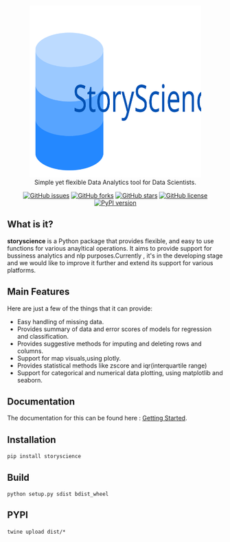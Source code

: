 
<p align="center">
    <img src="https://github.com/23subbhashit/StoryTellar/blob/master/Welcome%20to%20Vectr%20(2).svg" width="400" height="400"><br/>
    Simple yet flexible Data Analytics tool for Data Scientists.
</p>
<p align="center"">
  <a href="https://github.com/23subbhashit/StoryTellar/issues"><img alt="GitHub issues" src="https://img.shields.io/github/issues/23subbhashit/StoryTellar"></a>
  <a href="https://github.com/23subbhashit/StoryTellar/network"><img alt="GitHub forks" src="https://img.shields.io/github/forks/23subbhashit/StoryTellar"></a>
  <a href="https://github.com/23subbhashit/StoryTellar/stargazers"><img alt="GitHub stars" src="https://img.shields.io/github/stars/23subbhashit/StoryTellar"></a>
  <a href="https://github.com/23subbhashit/StoryTellar/blob/master/LICENSE"><img alt="GitHub license" src="https://img.shields.io/github/license/23subbhashit/StoryTellar"></a>
  <a href="https://badge.fury.io/py/storyscience"><img src="https://badge.fury.io/py/storyscience.svg" alt="PyPI version" height="18"></a>
</p>

## What is it?

**storyscience** is a Python package that provides flexible, and easy to use functions for various anayltical operations.
It aims to provide support for bussiness analytics and nlp purposes.Currently , it's in the developing stage and we would 
like to improve it further and extend its support for various platforms.

## Main Features
Here are just a few of the things that it can provide:

  - Easy handling of missing data.
  - Provides summary of data and error scores of models for regression and classification.
  - Provides suggestive methods for  imputing and deleting rows and columns.
  - Support for map visuals,using plotly.
  - Provides statistical methods like zscore and iqr(interquartile range)
  - Support for categorical and numerical data plotting, using matplotlib and seaborn.

## Documentation
The  documentation for this can be found here : [Getting Started](https://github.com/23subbhashit/StoryTellar/blob/master/documentation/Getting%20Started.mde).

## Installation

```
pip install storyscience
```

## Build

```
python setup.py sdist bdist_wheel
```

## PYPI

```
twine upload dist/*
```
